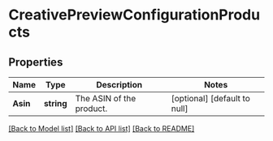 # CreativePreviewConfigurationProducts

## Properties
Name | Type | Description | Notes
------------ | ------------- | ------------- | -------------
**Asin** | **string** | The ASIN of the product. | [optional] [default to null]

[[Back to Model list]](../README.md#documentation-for-models) [[Back to API list]](../README.md#documentation-for-api-endpoints) [[Back to README]](../README.md)

